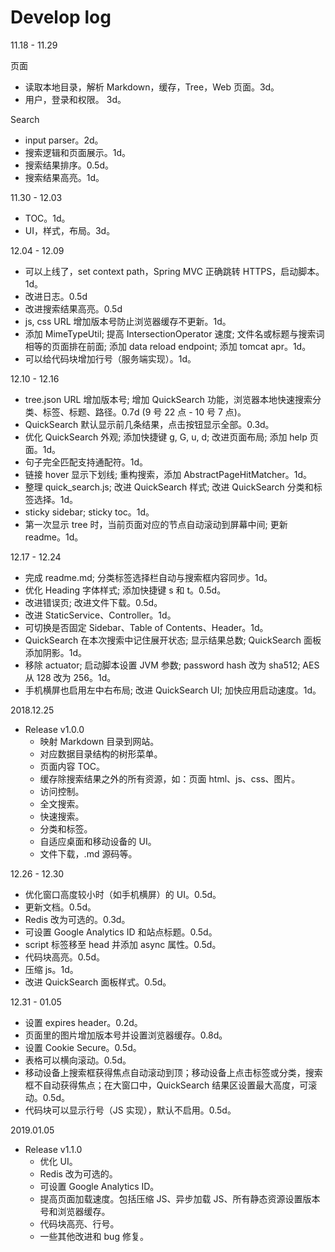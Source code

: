 # Develop log

11.18 - 11.29

页面

* 读取本地目录，解析 Markdown，缓存，Tree，Web 页面。3d。
* 用户，登录和权限。 3d。

Search

* input parser。2d。
* 搜索逻辑和页面展示。1d。
* 搜索结果排序。0.5d。
* 搜索结果高亮。1d。

11.30 - 12.03

* TOC。1d。
* UI，样式，布局。3d。

12.04 - 12.09

* 可以上线了，set context path，Spring MVC 正确跳转 HTTPS，启动脚本。1d。
* 改进日志。0.5d
* 改进搜索结果高亮。0.5d
* js, css URL 增加版本号防止浏览器缓存不更新。1d。
* 添加 MimeTypeUtil; 提高 IntersectionOperator 速度; 文件名或标题与搜索词相等的页面排在前面; 添加 data reload endpoint; 添加 tomcat apr。1d。
* 可以给代码块增加行号（服务端实现）。1d。

12.10 - 12.16

* tree.json URL 增加版本号; 增加 QuickSearch 功能，浏览器本地快速搜索分类、标签、标题、路径。0.7d (9 号 22 点 - 10 号 7 点)。
* QuickSearch 默认显示前几条结果，点击按钮显示全部。0.3d。
* 优化 QuickSearch 外观; 添加快捷键 g, G, u, d; 改进页面布局; 添加 help 页面。1d。
* 句子完全匹配支持通配符。1d。
* 链接 hover 显示下划线; 重构搜索，添加 AbstractPageHitMatcher。1d。
* 整理 quick_search.js; 改进 QuickSearch 样式; 改进 QuickSearch 分类和标签选择。1d。
* sticky sidebar; sticky toc。1d。
* 第一次显示 tree 时，当前页面对应的节点自动滚动到屏幕中间; 更新 readme。1d。

12.17 - 12.24

* 完成 readme.md; 分类标签选择栏自动与搜索框内容同步。1d。
* 优化 Heading 字体样式; 添加快捷键 s 和 t。0.5d。
* 改进错误页; 改进文件下载。0.5d。
* 改进 StaticService、Controller。1d。
* 可切换是否固定 Sidebar、Table of Contents、Header。1d。
* QuickSearch 在本次搜索中记住展开状态; 显示结果总数; QuickSearch 面板添加阴影。1d。
* 移除 actuator; 启动脚本设置 JVM 参数; password hash 改为 sha512; AES 从 128 改为 256。1d。
* 手机横屏也启用左中右布局; 改进 QuickSearch  UI; 加快应用启动速度。1d。

2018.12.25

* Release v1.0.0
  * 映射 Markdown 目录到网站。
  * 对应数据目录结构的树形菜单。
  * 页面内容 TOC。
  * 缓存除搜索结果之外的所有资源，如：页面 html、js、css、图片。
  * 访问控制。
  * 全文搜索。
  * 快速搜索。
  * 分类和标签。
  * 自适应桌面和移动设备的 UI。
  * 文件下载，.md 源码等。

12.26 - 12.30

* 优化窗口高度较小时（如手机横屏）的 UI。0.5d。
* 更新文档。0.5d。
* Redis 改为可选的。0.3d。
* 可设置 Google Analytics ID 和站点标题。0.5d。
* script 标签移至 head 并添加 async 属性。0.5d。
* 代码块高亮。0.5d。
* 压缩 js。1d。
* 改进 QuickSearch 面板样式。0.5d。

12.31 - 01.05

* 设置 expires header。0.2d。
* 页面里的图片增加版本号并设置浏览器缓存。0.8d。
* 设置 Cookie Secure。0.5d。
* 表格可以横向滚动。0.5d。
* 移动设备上搜索框获得焦点自动滚动到顶；移动设备上点击标签或分类，搜索框不自动获得焦点；在大窗口中，QuickSearch 结果区设置最大高度，可滚动。0.5d。
* 代码块可以显示行号（JS 实现），默认不启用。0.5d。

2019.01.05

* Release v1.1.0
  * 优化 UI。
  * Redis 改为可选的。
  * 可设置 Google Analytics ID。
  * 提高页面加载速度。包括压缩 JS、异步加载 JS、所有静态资源设置版本号和浏览器缓存。
  * 代码块高亮、行号。
  * 一些其他改进和 bug 修复。
